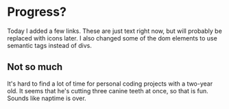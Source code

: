 # Progress?

Today I added a few links. These are just text right now, but will probably be replaced with icons later.
I also changed some of the dom elements to use semantic tags instead of divs.

## Not so much

It's hard to find a lot of time for personal coding projects with a two-year old. It seems that he's cutting three canine teeth at once, so that is fun.
Sounds like naptime is over.
